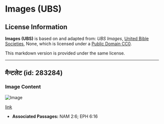 # Images (UBS)

## License Information

**Images (UBS)** is based on and adapted from: _UBS Images_, [United Bible Societies](https://unitedbiblesocieties.org/), None, which is licensed under a [Public Domain CC0](https://creativecommons.org/public-domain/cc0/).

This markdown version is provided under the same license.



--------------------------------

## मैन्टलेट (id: 283284)

### Image Content

![Image](https://cdn.aquifer.bible/aquifer-content/resources/Media/WEB-0402_mantelet.jpg)

[link](https://cdn.aquifer.bible/aquifer-content/resources/Media/WEB-0402_mantelet.jpg)

* **Associated Passages:** NAM 2:6; EPH 6:16

